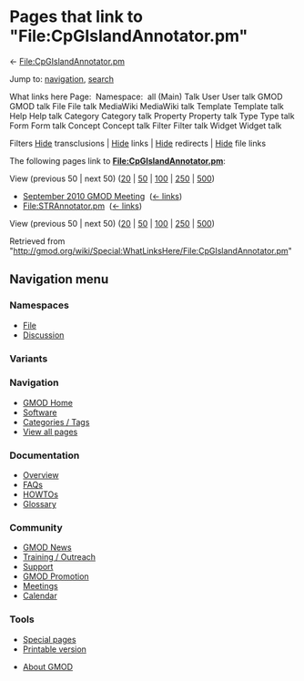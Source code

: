 <div id="mw-page-base" class="noprint">

</div>

<div id="mw-head-base" class="noprint">

</div>

<div id="content" class="mw-body" role="main">

<span id="top"></span>

<div id="mw-js-message" style="display:none;">

</div>



# <span dir="auto">Pages that link to "File:CpGIslandAnnotator.pm"</span>

<div id="bodyContent">

<div id="contentSub">

←
[File:CpGIslandAnnotator.pm](/wiki/File:CpGIslandAnnotator.pm "File:CpGIslandAnnotator.pm")

</div>

<div id="jump-to-nav" class="mw-jump">

Jump to: [navigation](#mw-navigation), [search](#p-search)

</div>

<div id="mw-content-text">

What links here Page:  Namespace:  all (Main) Talk User User talk GMOD
GMOD talk File File talk MediaWiki MediaWiki talk Template Template talk
Help Help talk Category Category talk Property Property talk Type Type
talk Form Form talk Concept Concept talk Filter Filter talk Widget
Widget talk

Filters
[Hide](/mediawiki/index.php?title=Special:WhatLinksHere/File:CpGIslandAnnotator.pm&hidetrans=1 "Special:WhatLinksHere/File:CpGIslandAnnotator.pm")
transclusions \|
[Hide](/mediawiki/index.php?title=Special:WhatLinksHere/File:CpGIslandAnnotator.pm&hidelinks=1 "Special:WhatLinksHere/File:CpGIslandAnnotator.pm")
links \|
[Hide](/mediawiki/index.php?title=Special:WhatLinksHere/File:CpGIslandAnnotator.pm&hideredirs=1 "Special:WhatLinksHere/File:CpGIslandAnnotator.pm")
redirects \|
[Hide](/mediawiki/index.php?title=Special:WhatLinksHere/File:CpGIslandAnnotator.pm&hideimages=1 "Special:WhatLinksHere/File:CpGIslandAnnotator.pm")
file links

The following pages link to
**[File:CpGIslandAnnotator.pm](/wiki/File:CpGIslandAnnotator.pm "File:CpGIslandAnnotator.pm")**:

View (previous 50 \| next 50)
([20](/mediawiki/index.php?title=Special:WhatLinksHere/File:CpGIslandAnnotator.pm&limit=20 "Special:WhatLinksHere/File:CpGIslandAnnotator.pm")
\|
[50](/mediawiki/index.php?title=Special:WhatLinksHere/File:CpGIslandAnnotator.pm&limit=50 "Special:WhatLinksHere/File:CpGIslandAnnotator.pm")
\|
[100](/mediawiki/index.php?title=Special:WhatLinksHere/File:CpGIslandAnnotator.pm&limit=100 "Special:WhatLinksHere/File:CpGIslandAnnotator.pm")
\|
[250](/mediawiki/index.php?title=Special:WhatLinksHere/File:CpGIslandAnnotator.pm&limit=250 "Special:WhatLinksHere/File:CpGIslandAnnotator.pm")
\|
[500](/mediawiki/index.php?title=Special:WhatLinksHere/File:CpGIslandAnnotator.pm&limit=500 "Special:WhatLinksHere/File:CpGIslandAnnotator.pm"))

- [September 2010 GMOD
  Meeting](/wiki/September_2010_GMOD_Meeting "September 2010 GMOD Meeting")
  ‎ <span class="mw-whatlinkshere-tools">([←
  links](/mediawiki/index.php?title=Special:WhatLinksHere&target=September+2010+GMOD+Meeting "Special:WhatLinksHere"))</span>
- [File:STRAnnotator.pm](/wiki/File:STRAnnotator.pm "File:STRAnnotator.pm")
  ‎ <span class="mw-whatlinkshere-tools">([←
  links](/mediawiki/index.php?title=Special:WhatLinksHere&target=File%3ASTRAnnotator.pm "Special:WhatLinksHere"))</span>

View (previous 50 \| next 50)
([20](/mediawiki/index.php?title=Special:WhatLinksHere/File:CpGIslandAnnotator.pm&limit=20 "Special:WhatLinksHere/File:CpGIslandAnnotator.pm")
\|
[50](/mediawiki/index.php?title=Special:WhatLinksHere/File:CpGIslandAnnotator.pm&limit=50 "Special:WhatLinksHere/File:CpGIslandAnnotator.pm")
\|
[100](/mediawiki/index.php?title=Special:WhatLinksHere/File:CpGIslandAnnotator.pm&limit=100 "Special:WhatLinksHere/File:CpGIslandAnnotator.pm")
\|
[250](/mediawiki/index.php?title=Special:WhatLinksHere/File:CpGIslandAnnotator.pm&limit=250 "Special:WhatLinksHere/File:CpGIslandAnnotator.pm")
\|
[500](/mediawiki/index.php?title=Special:WhatLinksHere/File:CpGIslandAnnotator.pm&limit=500 "Special:WhatLinksHere/File:CpGIslandAnnotator.pm"))

</div>

<div class="printfooter">

Retrieved from
"<http://gmod.org/wiki/Special:WhatLinksHere/File:CpGIslandAnnotator.pm>"

</div>

<div id="catlinks" class="catlinks catlinks-allhidden">

</div>

<div class="visualClear">

</div>

</div>

</div>

<div id="mw-navigation">

## Navigation menu

<div id="mw-head">



<div id="left-navigation">

<div id="p-namespaces" class="vectorTabs" role="navigation"
aria-labelledby="p-namespaces-label">

### Namespaces

- <span id="ca-nstab-image"><a href="/wiki/File:CpGIslandAnnotator.pm" accesskey="c"
  title="View the file page [c]">File</a></span>
- <span id="ca-talk"><a
  href="/mediawiki/index.php?title=File_talk:CpGIslandAnnotator.pm&amp;action=edit&amp;redlink=1"
  accesskey="t"
  title="Discussion about the content page [t]">Discussion</a></span>

</div>

<div id="p-variants" class="vectorMenu emptyPortlet" role="navigation"
aria-labelledby="p-variants-label">

### 

### Variants[](#)

<div class="menu">

</div>

</div>

</div>





</div>

</div>

</div>

<div id="mw-panel">

<div id="p-logo" role="banner">

<a href="/wiki/Main_Page"
style="background-image: url(http://gmod.org/images/GMOD-cogs.png);"
title="Visit the main page"></a>

</div>

<div id="p-Navigation" class="portal" role="navigation"
aria-labelledby="p-Navigation-label">

### Navigation

<div class="body">

- <span id="n-GMOD-Home">[GMOD Home](/wiki/Main_Page)</span>
- <span id="n-Software">[Software](/wiki/GMOD_Components)</span>
- <span id="n-Categories-.2F-Tags">[Categories /
  Tags](/wiki/Categories)</span>
- <span id="n-View-all-pages">[View all
  pages](/wiki/Special:AllPages)</span>

</div>

</div>

<div id="p-Documentation" class="portal" role="navigation"
aria-labelledby="p-Documentation-label">

### Documentation

<div class="body">

- <span id="n-Overview">[Overview](/wiki/Overview)</span>
- <span id="n-FAQs">[FAQs](/wiki/Category:FAQ)</span>
- <span id="n-HOWTOs">[HOWTOs](/wiki/Category:HOWTO)</span>
- <span id="n-Glossary">[Glossary](/wiki/Glossary)</span>

</div>

</div>

<div id="p-Community" class="portal" role="navigation"
aria-labelledby="p-Community-label">

### Community

<div class="body">

- <span id="n-GMOD-News">[GMOD News](/wiki/GMOD_News)</span>
- <span id="n-Training-.2F-Outreach">[Training /
  Outreach](/wiki/Training_and_Outreach)</span>
- <span id="n-Support">[Support](/wiki/Support)</span>
- <span id="n-GMOD-Promotion">[GMOD
  Promotion](/wiki/GMOD_Promotion)</span>
- <span id="n-Meetings">[Meetings](/wiki/Meetings)</span>
- <span id="n-Calendar">[Calendar](/wiki/Calendar)</span>

</div>

</div>

<div id="p-tb" class="portal" role="navigation"
aria-labelledby="p-tb-label">

### Tools

<div class="body">

- <span id="t-specialpages"><a href="/wiki/Special:SpecialPages" accesskey="q"
  title="A list of all special pages [q]">Special pages</a></span>
- <span id="t-print"><a
  href="/mediawiki/index.php?title=Special:WhatLinksHere/File:CpGIslandAnnotator.pm&amp;printable=yes"
  rel="alternate" accesskey="p"
  title="Printable version of this page [p]">Printable version</a></span>

</div>

</div>

</div>

</div>

<div id="footer" role="contentinfo">

- <span id="footer-places-about">[About
  GMOD](/wiki/GMOD:About "GMOD:About")</span>

<!-- -->






</div>
